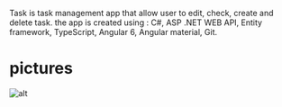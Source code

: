 Task is task management app that allow user to edit, check, create and delete task. the app is created using : C#, ASP .NET WEB API, Entity framework, TypeScript, Angular 6, Angular material, Git.
# pictures



  ![alt](https://user-images.githubusercontent.com/45210683/71324996-4e9f5700-24b4-11ea-9c53-d1e9a9229604.jpg)



